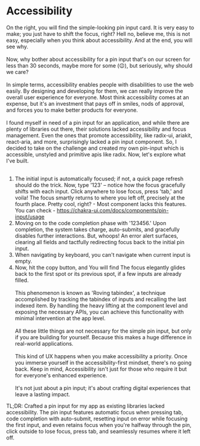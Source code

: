 ---
---

# Accessibility

On the right, you will find the simple-looking pin input card. It is very easy to make; you just have to shift the focus, right? Hell no, believe me, this is not easy, especially when you think about accessibility. And at the end, you will see why.
<br /><br />
Now, why bother about accessibility for a pin input that's on our screen for less than 30 seconds, maybe more for some (😉), but seriously, why should we care?
<br /><br />
In simple terms, accessibility enables people with disabilities to use the web easily. By designing and developing for them, we can really improve the overall user experience for everyone. Most think accessibility comes at an expense, but it's an investment that pays off in smiles, nods of approval, and forces you to make better products for everyone.
<br /><br />
I found myself in need of a pin input for an application, and while there are plenty of libraries out there, their solutions lacked accessibility and focus management. Even the ones that promote accessibility, like radix-ui, ariakit, react-aria, and more, surprisingly lacked a pin input component. So, I decided to take on the challenge and created my own pin-input which is accessible, unstyled and primitive apis like radix. Now, let's explore what I've built.
<br /><br />

1. The initial input is automatically focused; if not, a quick page refresh should do the trick. Now, type '123' – notice how the focus gracefully shifts with each input. Click anywhere to lose focus, press 'tab,' and voila! The focus smartly returns to where you left off, precisely at the fourth place. Pretty cool, right? - Most component lacks this features. You can check - https://chakra-ui.com/docs/components/pin-input/usage
2. Moving on to the code completion phase with '123456.' Upon completion, the system takes charge, auto-submits, and gracefully disables further interactions. But, whoops! An error alert surfaces, clearing all fields and tactfully redirecting focus back to the initial pin input.
3. When navigating by keyboard, you can't navigate when current input is empty.
4. Now, hit the copy button, and You will find The focus elegantly glides back to the first spot or its previous spot, if a few inputs are already filled.
   <br /><br />
   This phenomenon is known as 'Roving tabindex', a technique accomplished by tracking the tabindex of inputs and recalling the last indexed item. By handling the heavy lifting at the component level and exposing the necessary APIs, you can achieve this functionality with minimal intervention at the app level.
   <br /><br />
   All these little things are not necessary for the simple pin input, but only if you are building for yourself. Because this makes a huge difference in real-world applications.
   <br /><br />
   This kind of UX happens when you make accessibility a priority. Once you immerse yourself in the accessibility-first mindset, there's no going back. Keep in mind, Accessibility isn't just for those who require it but for everyone's enhanced experience.
   <br /><br />
   It's not just about a pin input; it's about crafting digital experiences that leave a lasting impact.

TL;DR:
Crafted a pin input for my app as existing libraries lacked accessibility. The pin input features automatic focus when pressing tab, code completion with auto-submit, resetting input on error while focusing the first input, and even retains focus when you're halfway through the pin, click outside to lose focus, press tab, and seamlessly resumes where it left off.
